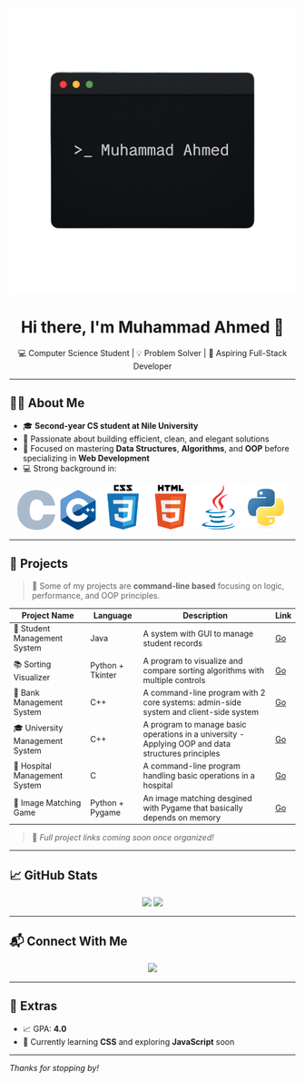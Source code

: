 <img src="https://raw.githubusercontent.com/Muhammad-Ahmed-GH/Muhammad-Ahmed-GH/main/ChatGPT Image Jul 4, 2025, 02_24_32 PM (1).png">
<h1 align="center">Hi there, I'm Muhammad Ahmed 👋</h1>
<p align="center">
  💻 Computer Science Student | 💡 Problem Solver | 🚀 Aspiring Full-Stack Developer
</p>

---

## 🧑‍💻 About Me

- 🎓 **Second-year CS student at Nile University**
- 🏅 Passionate about building efficient, clean, and elegant solutions
- 🧠 Focused on mastering **Data Structures**, **Algorithms**, and **OOP** before specializing in **Web Development**
- 💻 Strong background in:  

<p align="center"> <a href="https://www.cprogramming.com/" target="_blank" rel="noreferrer"><img src="https://raw.githubusercontent.com/devicons/devicon/master/icons/c/c-original.svg" alt="c" width="70" height="70"/></a> <a href="https://www.w3schools.com/cpp/" target="_blank" rel="noreferrer"><img src="https://raw.githubusercontent.com/devicons/devicon/master/icons/cplusplus/cplusplus-original.svg" alt="cplusplus" width="70" height="70"/></a> <a href="https://www.w3schools.com/css/" target="_blank" rel="noreferrer"><img src="https://raw.githubusercontent.com/devicons/devicon/master/icons/css3/css3-original-wordmark.svg" alt="css3" width="80" height="80"/></a> <a href="https://www.w3.org/html/" target="_blank" rel="noreferrer"><img src="https://raw.githubusercontent.com/devicons/devicon/master/icons/html5/html5-original-wordmark.svg" alt="html5" width="80" height="80"/></a> <a href="https://www.java.com" target="_blank" rel="noreferrer"><img src="https://raw.githubusercontent.com/devicons/devicon/master/icons/java/java-original.svg" alt="java" width="80" height="80"/></a> <a href="https://www.python.org" target="_blank" rel="noreferrer"><img src="https://raw.githubusercontent.com/devicons/devicon/master/icons/python/python-original.svg" alt="python" width="80" height="80"/></a> </p>

  <!-- ![C++](https://img.shields.io/badge/C++-FF0000?style=round-square&logo=c%2B%2B&logoColor=white)
  ![Python](https://img.shields.io/badge/Python-0ABAB5?style=round-square&logo=python&logoColor=white)
  ![Java](https://img.shields.io/badge/Java-ED8B00?style=round-square&logo=java&logoColor=white)
  ![C](https://img.shields.io/badge/C-4E71FF?style=round-square&logo=c&logoColor=white)
  ![HTML5](https://img.shields.io/badge/HTML5-E34F26?style=round-square&logo=html5&logoColor=white)
  ![CSS3](https://img.shields.io/badge/CSS3-4E71FF?style=round-square&logo=css3&logoColor=white)
  -->
---

## 🚀 Projects

> 🔧 Some of my projects are **command-line based** focusing on logic, performance, and OOP principles.

| Project Name | Language | Description | Link |
|--------------|----------|-------------|------|
| 🧾 Student Management System | Java | A system with GUI to manage student records | <a href="https://github.com/Muhammad-Ahmed-GH/Student_Record_Management_System_Java">Go</a> |
| 📚 Sorting Visualizer | Python + Tkinter | A program to visualize and compare sorting algorithms with multiple controls | <a href="https://github.com/Muhammad-Ahmed-GH/Sorting_Visualization_Python">Go</a> |
| 🏦 Bank Management System | C++ | A command-line program with 2 core systems: admin-side system and client-side system | <a href="https://github.com/Muhammad-Ahmed-GH/Bank_Management_System_Cpp">Go</a> |
| 🎓 University Management System | C++ | A program to manage basic operations in a university - Applying OOP and data structures principles | <a href="https://github.com/Muhammad-Ahmed-GH/University_Management_System_Cpp">Go</a> |
| 🏥 Hospital Management System | C | A command-line program handling basic operations in a hospital | <a href="https://github.com/Muhammad-Ahmed-GH/Hospital_Management_System_C">Go</a> |
| 🧩 Image Matching Game | Python + Pygame | An image matching desgined with Pygame that basically depends on memory | <a href="https://github.com/Muhammad-Ahmed-GH/Image_Matching_Game_Python">Go</a> |

> 🔗 *Full project links coming soon once organized!*

---

## 📈 GitHub Stats

<p align="center">
  <img src="https://github-readme-stats.vercel.app/api?username=muhammad-ahmed-gh&show_icons=true&theme=tokyonight" height="165"/>
  <img src="https://github-readme-stats.vercel.app/api/top-langs/?username=muhammad-ahmed-gh&layout=compact&theme=tokyonight" height="165"/>
</p>

---

## 📬 Connect With Me

<p align="center">
  <a href="https://linkedin.com/in/muhammad-ahmed-nu" target="_blank">
    <img src="https://img.shields.io/badge/LinkedIn-blue?style=for-the-badge&logo=linkedin&logoColor=white"/>
  </a>
</p>

---

## 📌 Extras

- 📈 GPA: **4.0**
- 🌱 Currently learning **CSS** and exploring **JavaScript** soon

---

*Thanks for stopping by!*
